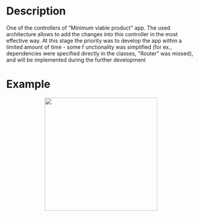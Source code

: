 # Description 
One of the controllers of "Minimum viable product" app. The used architecture allows to add the changes into this controller 
in the most effective way. At this stage the priority was to develop the app within a limited amount of time - some f
unctionality was simplified (for ex., dependencies were specified directly in the classes, "Router" was missed), and 
will be implemented during the further development

 # Example 
<p align="center"> 
    <img src=https://github.com/SergeyMobile/Items-list-sample/blob/master/Screens/IMG_3544.PNG width="300">
</p>

